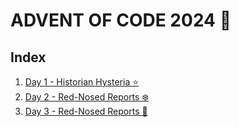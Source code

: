 # ADVENT OF CODE 2024 📅

## Index
1. [Day 1 - Historian Hysteria ⭐️](/day1/README.md) 
2. [Day 2 - Red-Nosed Reports ❄️](/day2/README.md)
2. [Day 3 - Red-Nosed Reports 🎄](/day3/README.md)